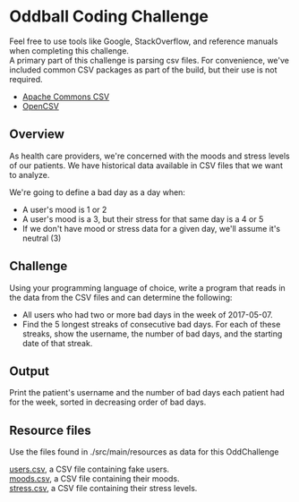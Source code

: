 # Oddball Coding Challenge

Feel free to use tools like Google, StackOverflow, and reference manuals when completing this challenge. \
A primary part of this challenge is parsing csv files. For convenience, we've included common CSV packages as part of the build, but their use is not required.

-   [Apache Commons CSV](https://commons.apache.org/proper/commons-csv/user-guide.html#Example:_Parsing_an_Excel_CSV_File)
-   [OpenCSV](http://opencsv.sourceforge.net/#reading)

## Overview

As health care providers, we're concerned with the moods and stress levels of our patients. We have historical data available in CSV files that we want to analyze.

We're going to define a bad day as a day when:

-   A user's mood is 1 or 2
-   A user's mood is a 3, but their stress for that same day is a 4 or 5
-   If we don't have mood or stress data for a given day, we'll assume it's neutral (3)

## Challenge

Using your programming language of choice, write a program that reads in the data from the CSV files and can determine the following:

-   All users who had two or more bad days in the week of 2017-05-07.
-   Find the 5 longest streaks of consecutive bad days. For each of these streaks, show the username, the number of bad days, and the starting date of that streak.

## Output

Print the patient's username and the number of bad days each patient had for the week, sorted in decreasing order of bad days.

## Resource files

Use the files found in ./src/main/resources as data for this OddChallenge

[users.csv](https://oddball.io/users.csv), a CSV file containing fake users.  
[moods.csv](https://oddball.io/moods.csv), a CSV file containing their moods.  
[stress.csv](https://oddball.io/stress.csv), a CSV file containing their stress levels.
